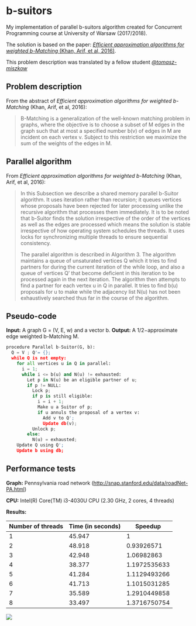 # b-suitors

My implementation of parallel b-suitors algorithm created for Concurrent Programming course at University of Warsaw (2017/2018).

The solution is based on the paper: [*Efficient approximation algorithms for weighted b-Matching* (Khan, Arif, et al, 2016)](https://www.cs.purdue.edu/homes/apothen/Papers/bMatching-SISC-2016.pdf).

This problem description was translated by a fellow student [*@tomasz-miszkow*](https://github.com/tomasz-miskow)

## Problem description

From the abstract of *Efficient approximation algorithms for weighted b-Matching* (Khan, Arif, et al, 2016):

> B-Matching is a generalization of the well-known matching problem in graphs, where the objective is to choose a subset of M edges in the graph such that at most a specified number b(v) of edges in M are incident on each vertex v. Subject to this restriction we maximize the sum of the weights of the edges in M.
## Parallel algorithm

From *Efficient approximation algorithms for weighted b-Matching* (Khan, Arif, et al, 2016):

> In this Subsection we describe a shared memory parallel b-Suitor algorithm. It uses iteration rather than recursion; it queues vertices whose proposals have been rejected for later processing unlike the recursive algorithm that processes them immediately. It is to be noted that b-Suitor finds the solution irrespective of the order of the vertices as well as the edges are processed which means the solution is stable irrespective of how operating system schedules the threads. It uses locks for synchronizing multiple threads to ensure sequential consistency. 
> 
> The parallel algorithm is described in Algorithm 3. The algorithm maintains a queue of unsaturated vertices Q which it tries to find partners for during the current iteration of the while loop, and also a queue of vertices Q’ that become deficient in this iteration to be processed again in the next iteration. The algorithm then attempts to find a partner for each vertex u in Q in parallel. It tries to find b(u) proposals for u to make while the adjacency list N(u) has not been exhaustively searched thus far in the course of the algorithm.
## Pseudo-code

**Input:** A graph G = (V, E, w) and a vector b.  **Output:** A 1/2−approximate edge weighted b-Matching M.

```python
procedure Parallel b-Suitor(G, b):
  Q = V ; Q'= {}; 
  while Q is not empty:
    for all vertices u in Q in parallel:
      i = 1;
      while i <= b(u) and N(u) != exhausted:
        Let p in N(u) be an eligible partner of u;
        if p != NULL:
          Lock p; 
          if p is still eligible:
            i = i + 1; 
            Make u a Suitor of p;
            if u annuls the proposal of a vertex v:
              Add v to Q';
              Update db(v); 
          Unlock p; 
        else:
          N(u) = exhausted; 
    Update Q using Q';
    Update b using db;
```

## Performance tests

**Graph:** Pennsylvania road network (http://snap.stanford.edu/data/roadNet-PA.html) 

**CPU:** Intel(R) Core(TM) i3-4030U CPU (2.30 GHz, 2 cores, 4 threads)

**Results:**

| Number of threads | Time (in seconds) | Speedup     |
| ----------------- | ----------------- | ----------- |
|1                  |45.947             |1            |
|2                  |48.918             |0.93926571   |
|3                  |42.948             |1.06982863   |
|4                  |38.377             |1.1972535633 |
|5                  |41.284             |1.1129493266 |
|6                  |41.713             |1.1015031285 |
|7                  |35.589             |1.2910449858 |
|8                  |33.497             |1.3716750754 |

![](https://i.imgur.com/Xb9qC1j.png)
